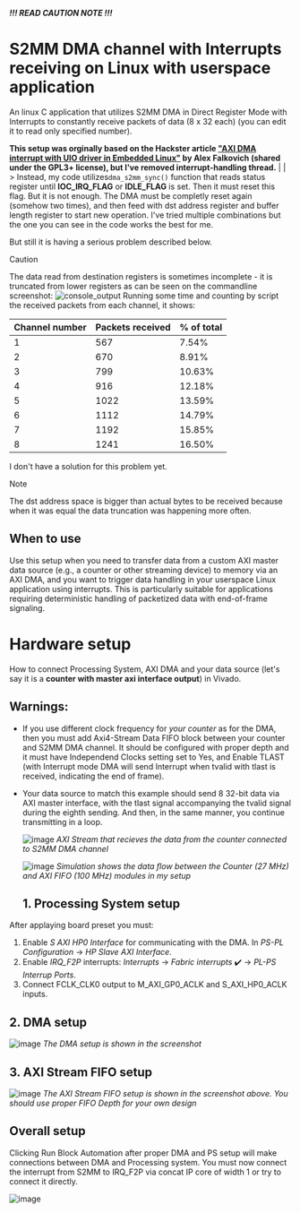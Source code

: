 *****!!! READ CAUTION NOTE !!!*****

# S2MM DMA channel with Interrupts receiving on Linux with userspace application
An linux C application that utilizes S2MM DMA in Direct Register Mode with Interrupts to constantly receive packets of data (8 x 32 each) (you can edit it to read only specified number).

**This setup was orginally based on the Hackster article ["AXI DMA interrupt with UIO driver in Embedded Linux"](https://www.hackster.io/sasha-falkovich/axi-dma-interrupt-with-uio-driver-in-embedded-linux-6dc155) by Alex Falkovich (shared under the GPL3+ license),
but I've removed interrupt-handling thread.**
|
|
 \>  Instead, my code utilizes`dma_s2mm_sync()` function that reads status register until **IOC_IRQ_FLAG** or **IDLE_FLAG** is set.
 Then it must reset this flag. But it is not enough. The DMA must be completly reset again (somehow two times), and then feed with dst address register and buffer length register to start new operation. I've tried multiple combinations but the one you can see in the code works the best for me. 

But still it is having a serious problem described below.

> [!CAUTION]
> The data read from destination registers is sometimes incomplete - it is truncated from lower registers as can be seen on the commandline screenshot:
> ![console_output](https://github.com/user-attachments/assets/c0da17ce-7945-45e0-bcb7-111c031f1d67)
> Running some time and counting by script the received packets from each channel, it shows:

| Channel number | Packets received | % of total |
|-------|------------------|------------------|
| 1     | 567              | 7.54%           |
| 2     | 670              | 8.91%           |
| 3     | 799              | 10.63%          |
| 4     | 916              | 12.18%          |
| 5     | 1022             | 13.59%          |
| 6     | 1112             | 14.79%          |
| 7     | 1192             | 15.85%          |
| 8     | 1241             | 16.50%          |


I don't have a solution for this problem yet.






> [!NOTE]  
> The dst address space is bigger than actual bytes to be received because when it was equal the data truncation was happening more often.




## When to use
Use this setup when you need to transfer data from a custom AXI master data source (e.g., a counter or other streaming device) to memory via an AXI DMA, and you want to trigger data handling in your userspace Linux application using interrupts. This is particularly suitable for applications requiring deterministic handling of packetized data with end-of-frame signaling.

# Hardware setup
How to connect Processing System, AXI DMA and your data source (let's say it is a **counter with master axi interface output**) in Vivado.

## Warnings:
* If you use different clock frequency for *your counter* as for the DMA, then you must add Axi4-Stream Data FIFO block between your counter and S2MM DMA channel. It should be configured with proper depth and it must have Independend Clocks setting set to Yes, and Enable TLAST (with Interrupt mode DMA will send Interrupt when tvalid with tlast is received, indicating the end of frame).
* Your data source to match this example should send 8 32-bit data via AXI master interface, with the tlast signal accompanying the tvalid signal during the eighth sending. And then, in the same manner, you continue transmitting in a loop.
  
  ![image](https://github.com/user-attachments/assets/4ab2d01c-5e61-420d-9dde-e8a1d79c3b54)
  *AXI Stream that recieves the data from the counter connected to S2MM DMA channel*

  ![image](https://github.com/user-attachments/assets/df085c19-4167-47b0-9a8a-32905321ad14)
  *Simulation shows the data flow between the Counter (27 MHz) and AXI FIFO (100 MHz) modules in my setup*

  ## 1. Processing System setup

After applaying board preset you must:
1. Enable *S AXI HP0 Interface* for communicating with the DMA. In *PS-PL Configuration* -> *HP Slave AXI Interface*.
2. Enable *IRQ_F2P* interrupts: *Interrupts* -> *Fabric interrupts* ✔️ -> *PL-PS Interrup Ports*.
3. Connect FCLK_CLK0 output to M_AXI_GP0_ACLK and S_AXI_HP0_ACLK inputs.

  ## 2. DMA setup
  ![image](https://github.com/user-attachments/assets/e3f0c500-fb72-4892-9121-7ad8f86036b4)
  *The DMA setup is shown in the screenshot*

  ## 3. AXI Stream FIFO setup
  ![image](https://github.com/user-attachments/assets/66ae50af-1eca-4808-abe2-55e1e161341f)
  *The AXI Stream FIFO setup is shown in the screenshot above. You should use proper FIFO Depth for your own design*

  ## Overall setup
Clicking Run Block Automation after proper DMA and PS setup will make connections between DMA and Processing system.
You must now connect the interrupt from S2MM to IRQ_F2P via concat IP core of width 1 or try to connect it directly.

  ![image](https://github.com/user-attachments/assets/fc7a29e2-425c-4941-9391-f9784085f07c)
